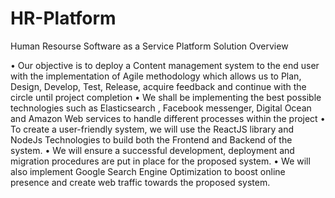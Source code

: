 # HR-Platform

Human Resourse Software as a Service Platform
Solution Overview

• Our objective is to deploy a Content management system to the end user with the implementation of Agile methodology which allows us to Plan, Design, Develop, Test, Release, acquire feedback and continue with the circle until project completion
• We shall be implementing the best possible technologies such as Elasticsearch , Facebook messenger, Digital Ocean and Amazon Web services to handle different processes within the project
• To create a user-friendly system, we will use the ReactJS library and NodeJs Technologies to build both the Frontend and Backend of the system.
• We will ensure a successful development, deployment and migration procedures are put in place for the proposed system.
• We will also implement Google Search Engine Optimization to boost online presence and create web traffic towards the proposed system.
